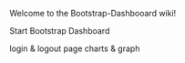 Welcome to the Bootstrap-Dashbooard wiki!


Start Bootstrap Dashboard

 login & logout page 
 charts & graph

